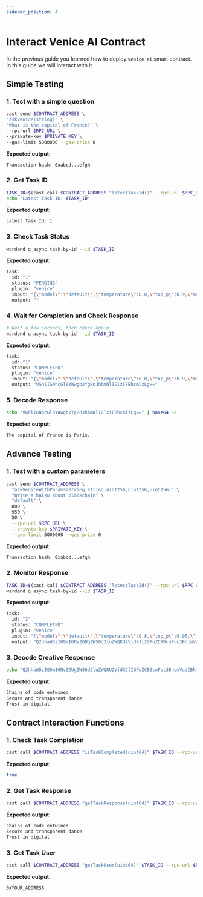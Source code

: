 ```yaml
---
sidebar_position: 4
---
```


# Interact Venice AI Contract

In the previous guide you learned how to deploy `venice ai` smart contract. In this guide we will interact with it.

## Simple Testing

### 1. Test with a simple question

```bash
cast send $CONTRACT_ADDRESS \
"askVenice(string)" \
"What is the capital of France?" \
--rpc-url $RPC_URL \
--private-key $PRIVATE_KEY \
--gas-limit 5000000 --gas-price 0
```

**Expected output:**

```bash
Transaction hash: 0xabcd...efgh
```

### 2. Get Task ID

```bash
TASK_ID=$(cast call $CONTRACT_ADDRESS "latestTaskId()" --rpc-url $RPC_URL)
echo "Latest Task ID: $TASK_ID"
```

**Expected output:**

```bash
Latest Task ID: 1
```

### 3. Check Task Status

```bash
wardend q async task-by-id --id $TASK_ID
```

**Expected output:**

```bash
task:
  id: "1"
  status: "PENDING"
  plugin: "venice"
  input: "{\"model\":\"default\",\"temperature\":0.0,\"top_p\":0.9,\"max_completion_tokens\":1000,\"message\":\"What is the capital of France?\"}"
  output: ""
```

### 4. Wait for Completion and Check Response

```bash
# Wait a few seconds, then check again
wardend q async task-by-id --id $TASK_ID
```

**Expected output:**

```bash
task:
  id: "1"
  status: "COMPLETED"
  plugin: "venice"
  input: "{\"model\":\"default\",\"temperature\":0.0,\"top_p\":0.9,\"max_completion_tokens\":1000,\"message\":\"What is the capital of France?\"}"
  output: "VGhlIGNhcGl0YWwgb2YgRnJhbmNlIGlzIFBhcmlzLg=="
```

### 5. Decode Response

```bash
echo "VGhlIGNhcGl0YWwgb2YgRnJhbmNlIGlzIFBhcmlzLg==" | base64 -d
```

**Expected output:**

```bash
The capital of France is Paris.
```

## Advance Testing

### 1. Test with a custom parameters

```bash
cast send $CONTRACT_ADDRESS \
  "askVeniceWithParams(string,string,uint256,uint256,uint256)" \
  "Write a haiku about blockchain" \
  "default" \
  800 \
  950 \
  50 \
  --rpc-url $RPC_URL \
  --private-key $PRIVATE_KEY \
  --gas-limit 5000000 --gas-price 0
```

**Expected output:**

```bash
Transaction hash: 0xabcd...efgh
```

### 2. Monitor Response

```bash
TASK_ID=$(cast call $CONTRACT_ADDRESS "latestTaskId()" --rpc-url $RPC_URL)
wardend q async task-by-id --id $TASK_ID
```

**Expected output:**

```bash
task:
  id: "2"
  status: "COMPLETED"
  plugin: "venice"
  input: "{\"model\":\"default\",\"temperature\":0.8,\"top_p\":0.95,\"max_completion_tokens\":50,\"message\":\"Write a haiku about blockchain\"}"
  output: "Q2hhaW5zIG9mIGNvZGUgZW50d2luZWQKU2VjdXJlIGFuZCB0cmFuc3BhcmVudCBkYW5jZQpUcnVzdCBpbiBkaWdpdGFs"
```

### 3. Decode Creative Response

```bash
echo "Q2hhaW5zIG9mIGNvZGUgZW50d2luZWQKU2VjdXJlIGFuZCB0cmFuc3BhcmVudCBkYW5jZQpUcnVzdCBpbiBkaWdpdGFs" | base64 -d
```

**Expected output:**

```bash
Chains of code entwined
Secure and transparent dance
Trust in digital
```

## Contract Interaction Functions

### 1. Check Task Completion

```bash
cast call $CONTRACT_ADDRESS "isTaskCompleted(uint64)" $TASK_ID --rpc-url $RPC_URL
```

**Expected output:**

```bash
true
```

### 2. Get Task Response

```bash
cast call $CONTRACT_ADDRESS "getTaskResponse(uint64)" $TASK_ID --rpc-url $RPC_URL
```

**Expected output:**

```bash
Chains of code entwined
Secure and transparent dance
Trust in digital
```

### 3. Get Task User

```bash
cast call $CONTRACT_ADDRESS "getTaskUser(uint64)" $TASK_ID --rpc-url $RPC_URL
```

**Expected output:**

```bash
0xYOUR_ADDRESS
```
